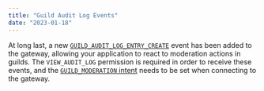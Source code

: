 ```yaml
---
title: "Guild Audit Log Events"
date: "2023-01-18"
---
```


At long last, a new [`GUILD_AUDIT_LOG_ENTRY_CREATE`](#DOCS_EVENTS_GATEWAY_EVENTS/guild-audit-log-entry-create) event has been added to the gateway, allowing your application to react to moderation actions in guilds. The `VIEW_AUDIT_LOG` permission is required in order to receive these events, and the [`GUILD_MODERATION` intent](#DOCS_EVENTS_GATEWAY/gateway-intents) needs to be set when connecting to the gateway.
